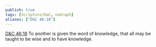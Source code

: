 ```yaml
---
publish: true
tags: [Scripture/DaC, noGraph]
aliases: ["D&C 46:18"]
---
```

[D&C 46:18](https://churchofjesuschrist.org/study/scriptures/dc-testament/dc/46?lang=eng&id=p18#p18) To another is given the word of knowledge, that all may be taught to be wise and to have knowledge.
